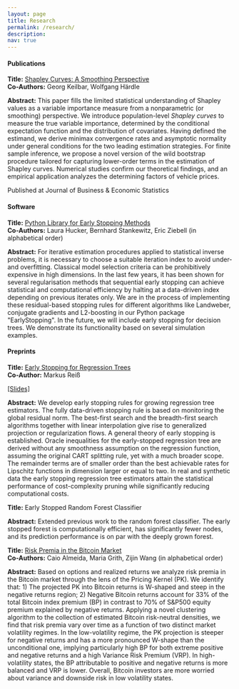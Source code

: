 ```yaml
---
layout: page
title: Research
permalink: /research/
description: 
nav: true
---
```


#### **Publications**

**Title:** [Shapley Curves: A Smoothing Perspective](https://www.tandfonline.com/doi/full/10.1080/07350015.2024.2365781)  
**Co-Authors:** Georg Keilbar, Wolfgang Härdle 

**Abstract:** 
This paper fills the limited statistical understanding of Shapley values as a variable importance measure from a nonparametric (or smoothing) perspective. We introduce population-level <i>Shapley curves</i> to measure the true variable importance, determined by the conditional expectation function and the distribution of covariates. Having defined the estimand, we derive minimax convergence rates and asymptotic normality under general conditions for the two leading estimation strategies. For finite sample inference, we propose a novel version of the wild bootstrap procedure tailored for capturing lower-order terms in the estimation of Shapley curves.
Numerical studies confirm our theoretical findings, and an empirical application analyzes the determining factors of vehicle prices.

Published at Journal of Business & Economic Statistics


#### **Software**

**Title:** [Python Library for Early Stopping Methods](https://earlystop.github.io/EarlyStopping/index.html)  
**Co-Authors:** Laura Hucker, Bernhard Stankewitz, Eric Ziebell (in alphabetical order)

**Abstract:** 
For iterative estimation procedures applied to statistical inverse problems, it is necessary to choose a suitable iteration index to avoid under- and overfitting. Classical model selection criteria can be prohibitively expensive in high dimensions. In the last few years, it has been shown for several regularisation methods that sequential early stopping can achieve statistical and computational efficiency by halting at a data-driven index depending on previous iterates only.  We are in the process of implementing these residual-based stopping rules for different algorithms like Landweber, conjugate gradients and L2-boosting in our Python package "EarlyStopping". In the future, we will include early stopping for decision trees. We demonstrate its functionality based on several simulation examples.


#### **Preprints**

**Title:** [Early Stopping for Regression Trees](https://arxiv.org/abs/2502.04709)
<br>
**Co-Author:** Markus Reiß

[[Slides]](https://drive.google.com/drive/folders/1xlvNqYvuXb5iKfTai53B_dckSAWYzpM3)

**Abstract:** 
We develop early stopping rules for growing regression tree estimators. The fully data-driven stopping rule is based on monitoring the global residual norm. The best-first search and the breadth-first search algorithms together with linear interpolation give rise to generalized projection or regularization flows. A general theory of early stopping is established. Oracle inequalities for the early-stopped regression tree are derived without any smoothness assumption on the regression function, assuming the original CART splitting rule, yet with a much broader scope. The remainder terms are of smaller order than the best achievable rates for Lipschitz functions in dimension larger or equal to two. In real and synthetic data the early stopping regression tree estimators attain the statistical performance of cost-complexity pruning while significantly reducing computational costs.

**Title:** Early Stopped Random Forest Classifier
<br>

**Abstract:** 
Extended previous work to the random forest classifier. The early stopped forest is computationally efficient, has
significantly fewer nodes, and its prediction performance is on par with the deeply grown forest.

**Title:** [Risk Premia in the Bitcoin Market](https://arxiv.org/abs/2410.15195) 
<br>
**Co-Authors:** Caio Almeida, Maria Grith, Zijin Wang (in alphabetical order)

**Abstract:** 
Based on options and realized returns we analyze risk premia in the Bitcoin market through the lens of the Pricing Kernel (PK). We identify that: 1) The projected PK into Bitcoin returns is W-shaped and steep in the negative returns region; 2) Negative Bitcoin returns account for 33% of the total Bitcoin index premium (BP) in contrast to 70% of S&P500 equity premium explained by negative returns. Applying a novel clustering algorithm to the collection of estimated Bitcoin risk-neutral densities, we find that risk premia vary over time as a function of two distinct market volatility regimes. In the low-volatility regime, the PK projection is steeper for negative returns and has a more pronounced W-shape than the unconditional one, implying particularly high BP for both extreme positive and negative returns and a high Variance Risk Premium (VRP). In high-volatility states, the BP attributable to positive and negative returns is more balanced and VRP is lower. Overall, Bitcoin investors are more worried about variance and downside risk in low volatility states. 

<!-- Updated GitHub Pages configuration to fix deployment issues -->


